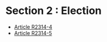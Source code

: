 # Section 2 : Election

* [Article R2314-4](./LEGIARTI000018535479.md)
* [Article R2314-5](./LEGIARTI000018535477.md)
